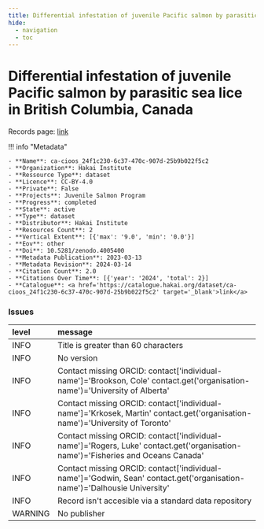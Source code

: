 ```yaml
---
title: Differential infestation of juvenile Pacific salmon by parasitic sea lice in British Columbia, Canada
hide:
  - navigation
  - toc
---
```


# Differential infestation of juvenile Pacific salmon by parasitic sea lice in British Columbia, Canada

Records page: <a href='https://catalogue.hakai.org/dataset/ca-cioos_24f1c230-6c37-470c-907d-25b9b022f5c2' target='_blank'>link</a>

<div id='map'></div>

!!! info "Metadata"
    
    - **Name**: ca-cioos_24f1c230-6c37-470c-907d-25b9b022f5c2 
    - **Organization**: Hakai Institute 
    - **Ressource Type**: dataset 
    - **Licence**: CC-BY-4.0 
    - **Private**: False 
    - **Projects**: Juvenile Salmon Program 
    - **Progress**: completed 
    - **State**: active 
    - **Type**: dataset 
    - **Distributor**: Hakai Institute 
    - **Resources Count**: 2 
    - **Vertical Extent**: [{'max': '9.0', 'min': '0.0'}] 
    - **Eov**: other 
    - **Doi**: 10.5281/zenodo.4005400 
    - **Metadata Publication**: 2023-03-13 
    - **Metadata Revision**: 2024-03-14 
    - **Citation Count**: 2.0 
    - **Citations Over Time**: [{'year': '2024', 'total': 2}] 
    - **Catalogue**: <a href='https://catalogue.hakai.org/dataset/ca-cioos_24f1c230-6c37-470c-907d-25b9b022f5c2' target='_blank'>link</a> 

### Issues

| level   | message                                                                                                                         |
|:--------|:--------------------------------------------------------------------------------------------------------------------------------|
| INFO    | Title is greater than 60 characters                                                                                             |
| INFO    | No version                                                                                                                      |
| INFO    | Contact missing ORCID: contact['individual-name']='Brookson, Cole' contact.get('organisation-name')='University of Alberta'     |
| INFO    | Contact missing ORCID: contact['individual-name']='Krkosek, Martin' contact.get('organisation-name')='University of Toronto'    |
| INFO    | Contact missing ORCID: contact['individual-name']='Rogers, Luke' contact.get('organisation-name')='Fisheries and Oceans Canada' |
| INFO    | Contact missing ORCID: contact['individual-name']='Godwin, Sean' contact.get('organisation-name')='Dalhousie University'        |
| INFO    | Record isn't accesible via a standard data repository                                                                           |
| WARNING | No publisher                                                                                                                    |

<script>
   document.addEventListener("DOMContentLoaded", function() {
    var map = L.map('map').setView([51.505, -125.09], 5);
    L.tileLayer('https://tile.openstreetmap.org/{z}/{x}/{y}.png', {
        maxZoom: 19,
        attribution: '&copy; <a href="http://www.openstreetmap.org/copyright">OpenStreetMap</a>'
    }).addTo(map);
    var geojsonFeature = {
        "type": "Feature",
        "properties": {
            "name" : "Differential infestation of juvenile Pacific salmon by parasitic sea lice in British Columbia, Canada"
        },
        "geometry": {'type': 'Polygon', 'coordinates': [[[-126.87477074, 49.80151064], [-124.30109865, 49.80151064], [-124.30109865, 50.66883255], [-126.87477074, 50.66883255], [-126.87477074, 49.80151064]]]}
    }
    L.geoJSON(geojsonFeature).addTo(map);
   })
</script>